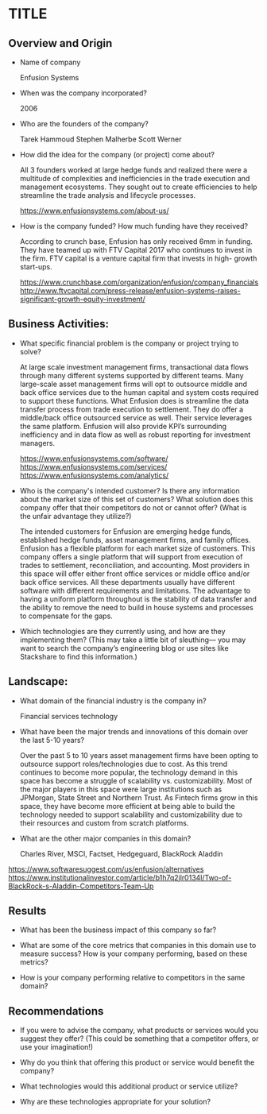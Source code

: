 # TITLE

## Overview and Origin

* Name of company

    Enfusion Systems
* When was the company incorporated?

    2006
* Who are the founders of the company?

    Tarek Hammoud
    Stephen Malherbe
    Scott Werner

* How did the idea for the company (or project) come about?

    All 3 founders worked at large hedge funds and realized there were a multitude of complexities and inefficiencies in the trade execution and management ecosystems. They sought out to create efficiencies to help streamline the trade analysis and lifecycle processes.

    https://www.enfusionsystems.com/about-us/


* How is the company funded? How much funding have they received?

    According to crunch base, Enfusion has only received 6mm in funding. They have teamed up with FTV Capital 2017 who continues to invest in the firm. FTV capital is a venture capital firm that invests in high- growth start-ups.

    https://www.crunchbase.com/organization/enfusion/company_financials
    http://www.ftvcapital.com/press-release/enfusion-systems-raises-significant-growth-equity-investment/


## Business Activities:

* What specific financial problem is the company or project trying to solve?

    At large scale investment management firms, transactional data flows through many different systems supported by different teams. Many large-scale asset management firms will opt to outsource middle and back office services due to the human capital and system costs required to support these functions. What Enfusion does is streamline the data transfer process from trade execution to settlement. They do offer a middle/back office outsourced service as well. Their service leverages the same platform. Enfusion will also provide KPI’s surrounding inefficiency and in data flow as well as robust reporting for investment managers.

    https://www.enfusionsystems.com/software/
    https://www.enfusionsystems.com/services/
    https://www.enfusionsystems.com/analytics/

* Who is the company's intended customer?  Is there any information about the market size of this set of customers?
What solution does this company offer that their competitors do not or cannot offer? (What is the unfair advantage they utilize?)

    The intended customers for Enfusion are emerging hedge funds, established hedge funds, asset management firms, and family offices. Enfusion has a flexible platform for each market size of customers. This company offers a single platform that will support from execution of trades to settlement, reconciliation, and accounting. Most providers in this space will offer either front office services or middle office and/or back office services. All these departments usually have different software with different requirements and limitations. The advantage to having a uniform platform throughout is the stability of data transfer and the ability to remove the need to build in house systems and processes to compensate for the gaps. 


* Which technologies are they currently using, and how are they implementing them? (This may take a little bit of sleuthing–– you may want to search the company’s engineering blog or use sites like Stackshare to find this information.)


## Landscape:

* What domain of the financial industry is the company in?

    Financial services technology

* What have been the major trends and innovations of this domain over the last 5-10 years?

    Over the past 5 to 10 years asset management firms have been opting to outsource support roles/technologies due to cost. As this trend continues to become more popular, the technology demand in this space has become a struggle of scalability vs. customizability. Most of the major players in this space were large institutions such as JPMorgan, State Street and Northern Trust. As Fintech firms grow in this space, they have become more efficient at being able to build the technology needed to support scalability and customizability due to their resources and custom from scratch platforms. 

* What are the other major companies in this domain?

    Charles River, MSCI, Factset, Hedgeguard, BlackRock Aladdin
    
https://www.softwaresuggest.com/us/enfusion/alternatives
https://www.institutionalinvestor.com/article/b1h7q2jlr0134l/Two-of-BlackRock-s-Aladdin-Competitors-Team-Up


## Results

* What has been the business impact of this company so far?

* What are some of the core metrics that companies in this domain use to measure success? How is your company performing, based on these metrics?

* How is your company performing relative to competitors in the same domain?


## Recommendations

* If you were to advise the company, what products or services would you suggest they offer? (This could be something that a competitor offers, or use your imagination!)

* Why do you think that offering this product or service would benefit the company?

* What technologies would this additional product or service utilize?

* Why are these technologies appropriate for your solution?
```